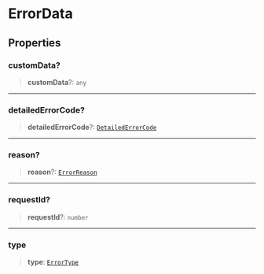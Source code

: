# ErrorData

## Properties

### customData?

> **customData**?: `any`

***

### detailedErrorCode?

> **detailedErrorCode**?: [`DetailedErrorCode`](reference/enumerations/DetailedErrorCode.md)

***

### reason?

> **reason**?: [`ErrorReason`](reference/enumerations/ErrorReason.md)

***

### requestId?

> **requestId**?: `number`

***

### type

> **type**: [`ErrorType`](reference/enumerations/ErrorType.md)
